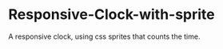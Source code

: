Responsive-Clock-with-sprite
============================

A responsive clock, using css sprites that counts the time. 
